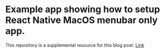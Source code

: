 # Example app showing how to setup React Native MacOS menubar only app.

This repository is a supplemental resource for this blog post: [Link]()
